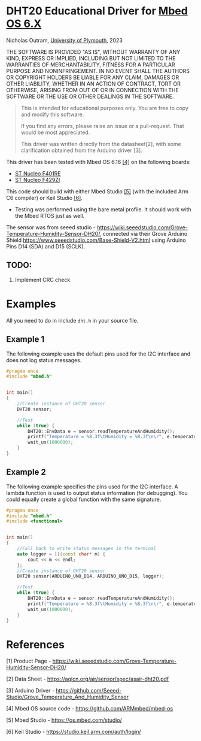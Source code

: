 
# DHT20 Educational Driver for [Mbed OS 6.X](https://os.mbed.com/)

Nicholas Outram, [University of Plymouth](https://www.plymouth.ac.uk/schools/school-of-engineering-computing-and-mathematics), 2023

THE SOFTWARE IS PROVIDED "AS IS", WITHOUT WARRANTY OF ANY KIND, EXPRESS OR IMPLIED, INCLUDING BUT NOT LIMITED TO THE WARRANTIES OF MERCHANTABILITY,
FITNESS FOR A PARTICULAR PURPOSE AND NONINFRINGEMENT. IN NO EVENT SHALL THE AUTHORS OR COPYRIGHT HOLDERS BE LIABLE FOR ANY CLAIM, DAMAGES OR OTHER LIABILITY, WHETHER IN AN ACTION OF CONTRACT, TORT OR OTHERWISE, ARISING FROM OUT OF OR IN CONNECTION WITH THE SOFTWARE OR THE USE OR OTHER DEALINGS IN THE SOFTWARE.

> This is intended for educational purposes only. You are free to copy and modify this software.
>
> If you find any errors, please raise an issue or a pull-request. That would be most appreciated. 
>
> This driver was written directly from the datasheet[2], with some clarification obtained from the Arduino driver [3].

This driver has been tested with Mbed OS 6.16 [[4]](https://github.com/ARMmbed/mbed-os) on the following boards:

* [ST Nucleo F401RE](https://os.mbed.com/platforms/ST-Nucleo-F401RE/)
* [ST Nucleo F429ZI](https://os.mbed.com/platforms/ST-Nucleo-F429ZI/)

This code should build with either Mbed Studio [[5]](https://os.mbed.com/studio/) (with the included Arm C6 compiler) or Keil Studio [[6]](https://studio.keil.arm.com/auth/login/).

* Testing was performed using the bare metal profile. It should work with the Mbed RTOS just as well. 

The sensor was from seeed studio - https://wiki.seeedstudio.com/Grove-Temperature-Humidity-Sensor-DH20/, connected via their Grove Arduino Shield https://www.seeedstudio.com/Base-Shield-V2.html using Arduino Pins D14 (SDA) and D15 (SCLK).

## TODO:

1. Implement CRC check

# Examples
All you need to do in include `dht.h` in your source file.

## Example 1
The following example uses the default pins used for the I2C interface and does not log status messages.

```c++
#pragma once
#include "mbed.h"


int main()
{
    //Create instance of DHT20 sensor
    DHT20 sensor;

    //Test
    while (true) {
        DHT20::EnvData e = sensor.readTemperatureAndHumidity();
        printf("Temperature = %8.3f\tHumidity = %8.3f\n\r", e.temperature, e.Humidity);
        wait_us(1000000);
    }
}
```


## Example 2
The following example specifies the pins used for the I2C interface. A lambda function is used to output status information (for debugging). You could equally create a global function with the same signature.

```c++
#pragma once
#include "mbed.h"
#include <functional>


int main()
{
    //Call back to write status messages in the terminal
    auto logger = [](const char* m) {
        cout << m << endl;
    };
    //Create instance of DHT20 sensor
    DHT20 sensor(ARDUINO_UNO_D14, ARDUINO_UNO_D15, logger);

    //Test
    while (true) {
        DHT20::EnvData e = sensor.readTemperatureAndHumidity();
        printf("Temperature = %8.3f\tHumidity = %8.3f\n\r", e.temperature, e.Humidity);
        wait_us(1000000);
    }
}
```

# References
[1] Product Page - https://wiki.seeedstudio.com/Grove-Temperature-Humidity-Sensor-DH20/

[2] Data Sheet - https://aqicn.org/air/sensor/spec/asair-dht20.pdf

[3] Arduino Driver - https://github.com/Seeed-Studio/Grove_Temperature_And_Humidity_Sensor

[4] Mbed OS source code - https://github.com/ARMmbed/mbed-os

[5] Mbed Studio - https://os.mbed.com/studio/

[6] Keil Studio - https://studio.keil.arm.com/auth/login/

